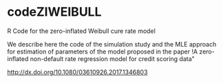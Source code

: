 # codeZIWEIBULL
R Code for the zero-inflated Weibull cure rate model

We describe here the code of the simulation study and the MLE approach for estimation of parameters of the model proposed in the paper
!A zero-inflated non-default rate regression model for credit scoring data"

http://dx.doi.org/10.1080/03610926.2017.1346803 

